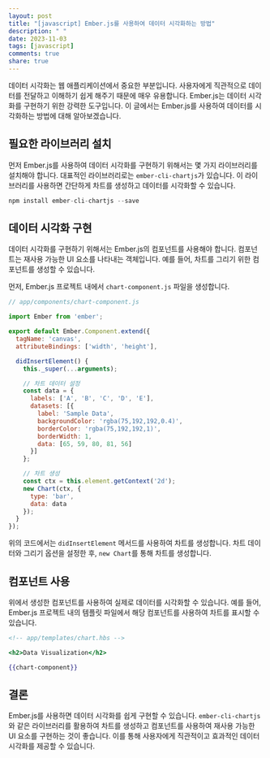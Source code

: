 ```yaml
---
layout: post
title: "[javascript] Ember.js를 사용하여 데이터 시각화하는 방법"
description: " "
date: 2023-11-03
tags: [javascript]
comments: true
share: true
---
```


데이터 시각화는 웹 애플리케이션에서 중요한 부분입니다. 사용자에게 직관적으로 데이터를 전달하고 이해하기 쉽게 해주기 때문에 매우 유용합니다. Ember.js는 데이터 시각화를 구현하기 위한 강력한 도구입니다. 이 글에서는 Ember.js를 사용하여 데이터를 시각화하는 방법에 대해 알아보겠습니다.

## 필요한 라이브러리 설치

먼저 Ember.js를 사용하여 데이터 시각화를 구현하기 위해서는 몇 가지 라이브러리를 설치해야 합니다. 대표적인 라이브러리로는 `ember-cli-chartjs`가 있습니다. 이 라이브러리를 사용하면 간단하게 차트를 생성하고 데이터를 시각화할 수 있습니다.

```javascript
npm install ember-cli-chartjs --save
```

## 데이터 시각화 구현

데이터 시각화를 구현하기 위해서는 Ember.js의 컴포넌트를 사용해야 합니다. 컴포넌트는 재사용 가능한 UI 요소를 나타내는 객체입니다. 예를 들어, 차트를 그리기 위한 컴포넌트를 생성할 수 있습니다.

먼저, Ember.js 프로젝트 내에서 `chart-component.js` 파일을 생성합니다.

```javascript
// app/components/chart-component.js

import Ember from 'ember';

export default Ember.Component.extend({
  tagName: 'canvas',
  attributeBindings: ['width', 'height'],

  didInsertElement() {
    this._super(...arguments);

    // 차트 데이터 설정
    const data = {
      labels: ['A', 'B', 'C', 'D', 'E'],
      datasets: [{
        label: 'Sample Data',
        backgroundColor: 'rgba(75,192,192,0.4)',
        borderColor: 'rgba(75,192,192,1)',
        borderWidth: 1,
        data: [65, 59, 80, 81, 56]
      }]
    };

    // 차트 생성
    const ctx = this.element.getContext('2d');
    new Chart(ctx, {
      type: 'bar',
      data: data
    });
  }
});
```

위의 코드에서는 `didInsertElement` 메서드를 사용하여 차트를 생성합니다. 차트 데이터와 그리기 옵션을 설정한 후, `new Chart`를 통해 차트를 생성합니다.

## 컴포넌트 사용

위에서 생성한 컴포넌트를 사용하여 실제로 데이터를 시각화할 수 있습니다. 예를 들어, Ember.js 프로젝트 내의 템플릿 파일에서 해당 컴포넌트를 사용하여 차트를 표시할 수 있습니다.

```handlebars
<!-- app/templates/chart.hbs -->

<h2>Data Visualization</h2>

{{chart-component}}
```

## 결론

Ember.js를 사용하면 데이터 시각화를 쉽게 구현할 수 있습니다. `ember-cli-chartjs`와 같은 라이브러리를 활용하여 차트를 생성하고 컴포넌트를 사용하여 재사용 가능한 UI 요소를 구현하는 것이 좋습니다. 이를 통해 사용자에게 직관적이고 효과적인 데이터 시각화를 제공할 수 있습니다.